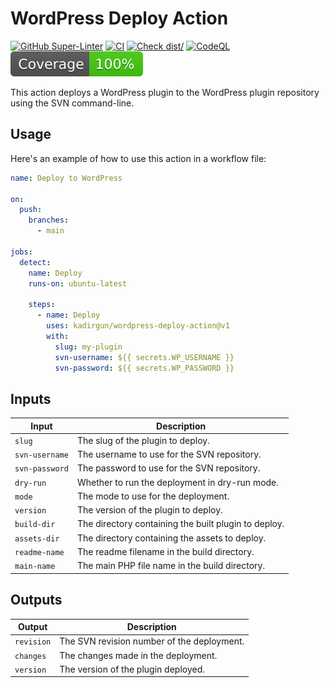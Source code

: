 # WordPress Deploy Action

[![GitHub Super-Linter](https://github.com/kadirgun/wordpress-deploy-action/actions/workflows/linter.yml/badge.svg)](https://github.com/kadirgun/wordpress-deploy-action/actions/workflows/linter.yml)
[![CI](https://github.com/kadirgun/wordpress-deploy-action/actions/workflows/ci.yml/badge.svg)](https://github.com/kadirgun/wordpress-deploy-action/actions/workflows/ci.yml)
[![Check dist/](https://github.com/kadirgun/wordpress-deploy-action/actions/workflows/check-dist.yml/badge.svg)](https://github.com/kadirgun/wordpress-deploy-action/actions/workflows/check-dist.yml)
[![CodeQL](https://github.com/kadirgun/wordpress-deploy-action/actions/workflows/codeql-analysis.yml/badge.svg)](https://github.com/kadirgun/wordpress-deploy-action/actions/workflows/codeql-analysis.yml)
[![Coverage](./badges/coverage.svg)](./badges/coverage.svg)

This action deploys a WordPress plugin to the WordPress plugin repository using
the SVN command-line.

## Usage

Here's an example of how to use this action in a workflow file:

```yaml
name: Deploy to WordPress

on:
  push:
    branches:
      - main

jobs:
  detect:
    name: Deploy
    runs-on: ubuntu-latest

    steps:
      - name: Deploy
        uses: kadirgun/wordpress-deploy-action@v1
        with:
          slug: my-plugin
          svn-username: ${{ secrets.WP_USERNAME }}
          svn-password: ${{ secrets.WP_PASSWORD }}
```

## Inputs

| Input          | Description                                          |
| -------------- | ---------------------------------------------------- |
| `slug`         | The slug of the plugin to deploy.                    |
| `svn-username` | The username to use for the SVN repository.          |
| `svn-password` | The password to use for the SVN repository.          |
| `dry-run`      | Whether to run the deployment in dry-run mode.       |
| `mode`         | The mode to use for the deployment.                  |
| `version`      | The version of the plugin to deploy.                 |
| `build-dir`    | The directory containing the built plugin to deploy. |
| `assets-dir`   | The directory containing the assets to deploy.       |
| `readme-name`  | The readme filename in the build directory.          |
| `main-name`    | The main PHP file name in the build directory.       |

## Outputs

| Output     | Description                                |
| ---------- | ------------------------------------------ |
| `revision` | The SVN revision number of the deployment. |
| `changes`  | The changes made in the deployment.        |
| `version`  | The version of the plugin deployed.        |
